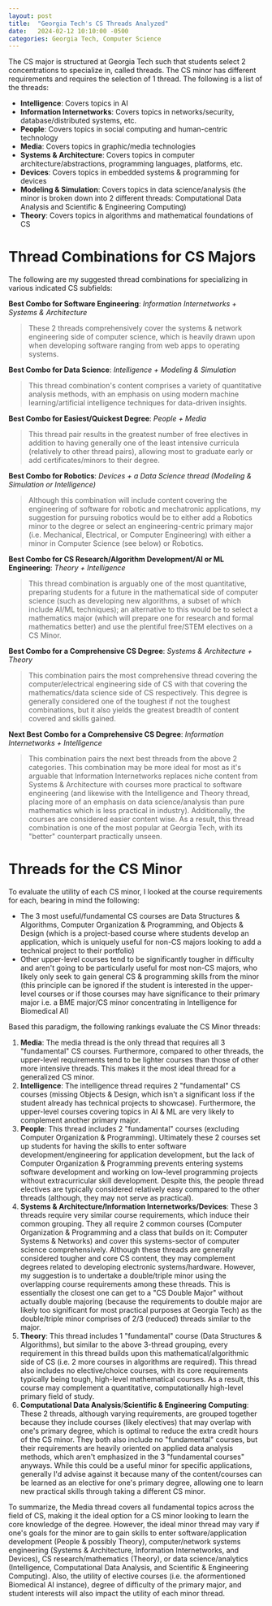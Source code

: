 ```yaml
---
layout: post
title:  "Georgia Tech's CS Threads Analyzed"
date:   2024-02-12 10:10:00 -0500
categories: Georgia Tech, Computer Science
---
```

The CS major is structured at Georgia Tech such that students select 2 concentrations to specialize in, called threads. The CS minor has different requirements and requires the selection of 1 thread. The following is a list of the threads:

- **Intelligence**: Covers topics in AI
- **Information Internetworks**: Covers topics in networks/security, database/distributed systems, etc.
- **People**: Covers topics in social computing and human-centric technology
- **Media**: Covers topics in graphic/media technologies
- **Systems & Architecture**: Covers topics in computer architecture/abstractions, programming languages, platforms, etc.
- **Devices**: Covers topics in embedded systems & programming for devices
- **Modeling & Simulation**: Covers topics in data science/analysis (the minor is broken down into 2 different threads: Computational Data Analysis and Scientific & Engineering Computing)
- **Theory**: Covers topics in algorithms and mathematical foundations of CS

# Thread Combinations for CS Majors
The following are my suggested thread combinations for specializing in various indicated CS subfields:

**Best Combo for Software Engineering**: *Information Internetworks + Systems & Architecture*
> These 2 threads comprehensively cover the systems & network engineering side of computer science, which is heavily drawn upon when developing software ranging from web apps to operating systems. 

**Best Combo for Data Science**: *Intelligence + Modeling & Simulation*
> This thread combination's content comprises a variety of quantitative analysis methods, with an emphasis on using modern machine learning/artificial intelligence techniques for data-driven insights.

**Best Combo for Easiest/Quickest Degree**: *People + Media*
> This thread pair results in the greatest number of free electives in addition to having generally one of the least intensive curricula (relatively to other thread pairs), allowing most to graduate early or add certificates/minors to their degree. 

**Best Combo for Robotics**: *Devices + a Data Science thread (Modeling & Simulation or Intelligence)*
> Although this combination will include content covering the engineering of software for robotic and mechatronic applications, my suggestion for pursuing robotics would be to either add a Robotics minor to the degree or select an engineering-centric primary major (i.e. Mechanical, Electrical, or Computer Engineering) with either a minor in Computer Science (see below) or Robotics.

**Best Combo for CS Research/Algorithm Development/AI or ML Engineering**: *Theory + Intelligence*
> This thread combination is arguably one of the most quantitative, preparing students for a future in the mathematical side of computer science (such as developing new algorithms, a subset of which include AI/ML techniques); an alternative to this would be to select a mathematics major (which will prepare one for research and formal mathematics better) and use the plentiful free/STEM electives on a CS Minor.

**Best Combo for a Comprehensive CS Degree**: *Systems & Architecture + Theory*
> This combination pairs the most comprehensive thread covering the computer/electrical engineering side of CS with that covering the mathematics/data science side of CS respectively. This degree is generally considered one of the toughest if not the toughest combinations, but it also yields the greatest breadth of content covered and skills gained.

**Next Best Combo for a Comprehensive CS Degree**: *Information Internetworks + Intelligence*
> This combination pairs the next best threads from the above 2 categories. This combination may be more ideal for most as it's arguable that Information Internetworks replaces niche content from Systems & Architecture with courses more practical to software engineering (and likewise with the Intelligence and Theory thread, placing more of an emphasis on data science/analysis than pure mathematics which is less practical in industry). Additionally, the courses are considered easier content wise. As a result, this thread combination is one of the most popular at Georgia Tech, with its "better" counterpart practically unseen. 

# Threads for the CS Minor

To evaluate the utility of each CS minor, I looked at the course requirements for each, bearing in mind the following:
* The 3 most useful/fundamental CS courses are Data Structures & Algorithms, Computer Organization & Programming, and Objects & Design (which is a project-based course where students develop an application, which is uniquely useful for non-CS majors looking to add a technical project to their portfolio)
* Other upper-level courses tend to be significantly tougher in difficulty and aren't going to be particularly useful for most non-CS majors, who likely only seek to gain general CS & programming skills from the minor (this principle can be ignored if the student is interested in the upper-level courses or if those courses may have significance to their primary major i.e. a BME major/CS minor concentrating in Intelligence for Biomedical AI)

Based this paradigm, the following rankings evaluate the CS Minor threads:

1. **Media**: The media thread is the only thread that requires all 3 "fundamental" CS courses. Furthermore, compared to other threads, the upper-level requirements tend to be lighter courses than those of other more intensive threads. This makes it the most ideal thread for a generalized CS minor.
2. **Intelligence**: The intelligence thread requires 2 "fundamental" CS courses (missing Objects & Design, which isn't a significant loss if the student already has technical projects to showcase). Furthermore, the upper-level courses covering topics in AI & ML are very likely to complement another primary major.
3. **People**: This thread includes 2 "fundamental" courses (excluding Computer Organization & Programming). Ultimately these 2 courses set up students for having the skills to enter software development/engineering for application development, but the lack of Computer Organization & Programming prevents entering systems software development and working on low-level programming projects without extracurricular skill development. Despite this, the people thread electives are typically considered relatively easy compared to the other threads (although, they may not serve as practical).   
4. **Systems & Architecture/Information Internetworks/Devices**: These 3 threads require very similar course requirements, which induce their common grouping. They all require 2 common courses (Computer Organization & Programming and a class that builds on it: Computer Systems & Networks) and cover this systems-sector of computer science comprehensively. Although these threads are generally considered tougher and core CS content, they may complement degrees related to developing electronic systems/hardware. However, my suggestion is to undertake a double/triple minor using the overlapping course requirements among these threads. This is essentially the closest one can get to a "CS Double Major" without actually double majoring (because the requirements to double major are likely too significant for most practical purposes at Georgia Tech) as the double/triple minor comprises of 2/3 (reduced) threads similar to the major.   
5. **Theory**: This thread includes 1 "fundamental" course (Data Structures & Algorithms), but similar to the above 3-thread grouping, every requirement in this thread builds upon this mathematical/algorithmic side of CS (i.e. 2 more courses in algorithms are required). This thread also includes no elective/choice courses, with its core requirements typically being tough, high-level mathematical courses. As a result, this course may complement a quantitative, computationally high-level primary field of study.   
6. **Computational Data Analysis**/**Scientific & Engineering Computing**: These 2 threads, although varying requirements, are grouped together because they include courses (likely electives) that may overlap with one's primary degree, which is optimal to reduce the extra credit hours of the CS minor. They both also include no "fundamental" courses, but their requirements are heavily oriented on applied data analysis methods, which aren't emphasized in the 3 "fundamental courses" anyways. While this could be a useful minor for specific applications, generally I'd advise against it because many of the content/courses can be learned as an elective for one's primary degree, allowing one to learn new practical skills through taking a different CS minor.

To summarize, the Media thread covers all fundamental topics across the field of CS, making it the ideal option for a CS minor looking to learn the core knowledge of the degree. However, the ideal minor thread may vary if one's goals for the minor are to gain skills to enter software/application development (People & possibly Theory), computer/network systems engineering (Systems & Architecture, Information Internetworks, and Devices), CS research/mathematics (Theory), or data science/analytics (Intelligence, Computational Data Analysis, and Scientific & Engineering Computing). Also, the utility of elective courses (i.e. the aformentioned Biomedical AI instance), degree of difficulty of the primary major, and student interests will also impact the utility of each minor thread.
